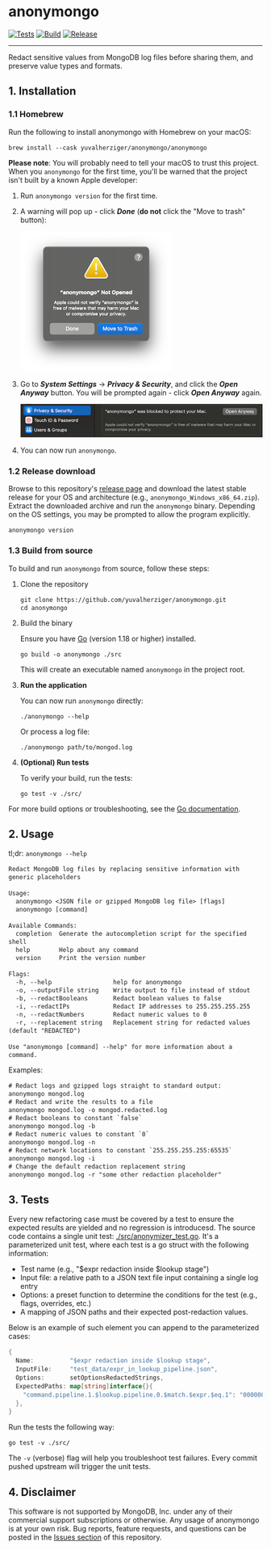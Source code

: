 # anonymongo

[![Tests](https://github.com/yuvalherziger/anonymongo/actions/workflows/test.yml/badge.svg)](https://github.com/yuvalherziger/anonymongo/actions/workflows/test.yml)
[![Build](https://github.com/yuvalherziger/anonymongo/actions/workflows/release.yml/badge.svg)](https://github.com/yuvalherziger/anonymongo/actions/workflows/release.yml)
[![Release](https://img.shields.io/github/v/release/yuvalherziger/anonymongo?label=release)](https://github.com/yuvalherziger/anonymongo/releases)

---

Redact sensitive values from MongoDB log files before sharing them, and preserve value types and formats.

## 1. Installation

### 1.1 Homebrew

Run the following to install anonymongo with Homebrew on your macOS:

```shell
brew install --cask yuvalherziger/anonymongo/anonymongo
```

**Please note**: You will probably need to tell your macOS to trust
this project. When you `anonymongo` for the first time, you'll be warned that the project
isn't built by a known Apple developer:

1. Run `anonymongo version` for the first time.
2. A warning will pop up - click ***Done*** (**do not** click the "Move to trash" button):
   
   ![Click "Done" in the security warning dialog](docs/images/click-done.png)

3. Go to ***System Settings*** -> ***Privacy & Security***, and click the ***Open Anyway*** button. You will be prompted again - click
   ***Open Anyway*** again.

   ![Click "Open Anyway" in the security warning dialog](docs/images/privacy-settings.png)

4. You can now run `anonymongo`.

### 1.2 Release download

Browse to this repository's [release page](https://github.com/yuvalherziger/anonymongo/releases) and
download the latest stable release for your OS and architecture (e.g., `anonymongo_Windows_x86_64.zip`).
Extract the downloaded archive and run the `anonymongo` binary. Depending on the OS settings, you may be
prompted to allow the program explicitly.

```shell
anonymongo version
```

### 1.3 Build from source

To build and run `anonymongo` from source, follow these steps:

1. Clone the repository

    ```shell
    git clone https://github.com/yuvalherziger/anonymongo.git
    cd anonymongo
    ```

2. Build the binary

    Ensure you have [Go](https://golang.org/dl/) (version 1.18 or higher) installed.

    ```shell
    go build -o anonymongo ./src
    ```

    This will create an executable named `anonymongo` in the project root.

3. **Run the application**

    You can now run `anonymongo` directly:

    ```shell
    ./anonymongo --help
    ```

    Or process a log file:

    ```shell
    ./anonymongo path/to/mongod.log
    ```

4. **(Optional) Run tests**

    To verify your build, run the tests:

    ```shell
    go test -v ./src/
    ```

For more build options or troubleshooting, see the [Go documentation](https://golang.org/doc/).

## 2. Usage

tl;dr: `anonymongo --help`

```
Redact MongoDB log files by replacing sensitive information with generic placeholders

Usage:
  anonymongo <JSON file or gzipped MongoDB log file> [flags]
  anonymongo [command]

Available Commands:
  completion  Generate the autocompletion script for the specified shell
  help        Help about any command
  version     Print the version number

Flags:
  -h, --help                 help for anonymongo
  -o, --outputFile string    Write output to file instead of stdout
  -b, --redactBooleans       Redact boolean values to false
  -i, --redactIPs            Redact IP addresses to 255.255.255.255
  -n, --redactNumbers        Redact numeric values to 0
  -r, --replacement string   Replacement string for redacted values (default "REDACTED")

Use "anonymongo [command] --help" for more information about a command.
```

Examples:


```shell
# Redact logs and gzipped logs straight to standard output:
anonymongo mongod.log
# Redact and write the results to a file
anonymongo mongod.log -o mongod.redacted.log
# Redact booleans to constant `false`
anonymongo mongod.log -b
# Redact numeric values to constant `0`
anonymongo mongod.log -n
# Redact network locations to constant `255.255.255.255:65535`
anonymongo mongod.log -i
# Change the default redaction replacement string
anonymongo mongod.log -r "some other redaction placeholder"
```

## 3. Tests

Every new refactoring case must be covered by a test to ensure the expected results are yielded and no
regression is introducesd. The source code contains a single unit test: [./src/anonymizer_test.go](./src/anonymizer_test.go).
It's a parameterized unit test, where each test is a go struct with the following information:

* Test name (e.g., "$expr redaction inside $lookup stage")
* Input file: a relative path to a JSON text file input containing a single log entry
* Options: a preset function to determine the conditions for the test (e.g., flags, overrides, etc.)
* A mapping of JSON paths and their expected post-redaction values.

Below is an example of such element you can append to the parameterized cases:

```go
{
  Name:          "$expr redaction inside $lookup stage",
  InputFile:     "test_data/expr_in_lookup_pipeline.json",
  Options:       setOptionsRedactedStrings,
  ExpectedPaths: map[string]interface{}{
    "command.pipeline.1.$lookup.pipeline.0.$match.$expr.$eq.1": "000000000000000000000000",
  },
}
```

Run the tests the following way:

```shell
go test -v ./src/
```

The `-v` (verbose) flag will help you troubleshoot test failures. Every commit pushed upstream will trigger the unit tests.

## 4. Disclaimer

This software is not supported by MongoDB, Inc. under any of their commercial support subscriptions or otherwise.
Any usage of anonymongo is at your own risk. Bug reports, feature requests, and questions can be posted in the
[Issues section](https://github.com/yuvalherziger/anonymongo/issues) of this repository.
